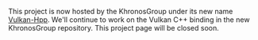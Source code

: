 This project is now hosted by the KhronosGroup under its new name [Vulkan-Hpp](https://github.com/KhronosGroup/Vulkan-Hpp). We'll continue to work on the Vulkan C++ binding in the new KhronosGroup repository. This project page will be closed soon.